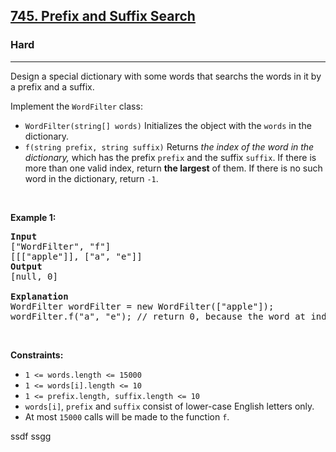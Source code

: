 <h2><a href="https://leetcode.com/problems/prefix-and-suffix-search/">745. Prefix and Suffix Search</a></h2><h3>Hard</h3><hr><div><p>Design a special dictionary with some words that searchs the words in it by a prefix and a suffix.</p>

<p>Implement the <code>WordFilter</code> class:</p>

<ul>
	<li><code>WordFilter(string[] words)</code> Initializes the object with the <code>words</code> in the dictionary.</li>
	<li><code>f(string prefix, string suffix)</code> Returns <em>the index of the word in the dictionary,</em> which has the prefix <code>prefix</code> and the suffix <code>suffix</code>. If there is more than one valid index, return <strong>the largest</strong> of them. If there is no such word in the dictionary, return <code>-1</code>.</li>
</ul>

<p>&nbsp;</p>
<p><strong>Example 1:</strong></p>

<pre><strong>Input</strong>
["WordFilter", "f"]
[[["apple"]], ["a", "e"]]
<strong>Output</strong>
[null, 0]

<strong>Explanation</strong>
WordFilter wordFilter = new WordFilter(["apple"]);
wordFilter.f("a", "e"); // return 0, because the word at index 0 has prefix = "a" and suffix = 'e".
</pre>

<p>&nbsp;</p>
<p><strong>Constraints:</strong></p>

<ul>
	<li><code>1 &lt;= words.length &lt;= 15000</code></li>
	<li><code>1 &lt;= words[i].length &lt;= 10</code></li>
	<li><code>1 &lt;= prefix.length, suffix.length &lt;= 10</code></li>
	<li><code>words[i]</code>, <code>prefix</code> and <code>suffix</code> consist of lower-case English letters only.</li>
	<li>At most <code>15000</code> calls will be made to the function <code>f</code>.</li>
</ul>
</div>


ssdf
ssgg
